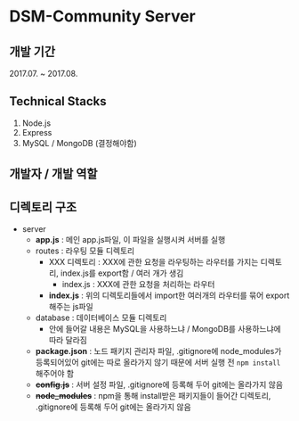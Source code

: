 # DSM-Community Server

## 개발 기간
2017.07. ~ 2017.08.  

## Technical Stacks
1. Node.js
2. Express
3. MySQL / MongoDB (결정해야함)

## 개발자 / 개발 역할



## 디렉토리 구조

- server
    - **app.js** : 메인 app.js파일, 이 파일을 실행시켜 서버를 실행
    - routes : 라우팅 모듈 디렉토리
        - XXX 디렉토리 : XXX에 관한 요청을 라우팅하는 라우터를 가지는 디렉토리, index.js를 export함 / 여러 개가 생김
            - index.js : XXX에 관한 요청을 처리하는 라우터
        - **index.js** : 위의 디렉토리들에서 import한 여러개의 라우터를 묶어 export해주는 js파일
    - database : 데이터베이스 모듈 디렉토리
        - 안에 들어갈 내용은 MySQL을 사용하느냐 / MongoDB를 사용하느냐에 따라 달라짐
    - **package.json** : 노드 패키지 관리자 파일, .gitignore에 node_modules가 등록되어있어 git에는 따로 올라가지 않기 때문에 서버 실행 전 ```npm install``` 해주어야 함
    - ~~**config.js**~~ : 서버 설정 파일, .gitignore에 등록해 두어 git에는 올라가지 않음
    - ~~**node_modules**~~ : npm을 통해 install받은 패키지들이 들어간 디렉토리, .gitignore에 등록해 두어 git에는 올라가지 않음

